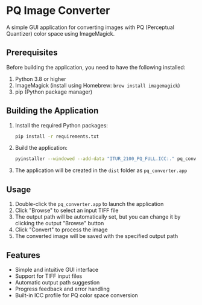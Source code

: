 # PQ Image Converter

A simple GUI application for converting images with PQ (Perceptual Quantizer) color space using ImageMagick.

## Prerequisites

Before building the application, you need to have the following installed:

1. Python 3.8 or higher
2. ImageMagick (install using Homebrew: `brew install imagemagick`)
3. pip (Python package manager)

## Building the Application

1. Install the required Python packages:
   ```bash
   pip install -r requirements.txt
   ```

2. Build the application:
   ```bash
   pyinstaller --windowed --add-data "ITUR_2100_PQ_FULL.ICC:." pq_converter.py
   ```

3. The application will be created in the `dist` folder as `pq_converter.app`

## Usage

1. Double-click the `pq_converter.app` to launch the application
2. Click "Browse" to select an input TIFF file
3. The output path will be automatically set, but you can change it by clicking the output "Browse" button
4. Click "Convert" to process the image
5. The converted image will be saved with the specified output path

## Features

- Simple and intuitive GUI interface
- Support for TIFF input files
- Automatic output path suggestion
- Progress feedback and error handling
- Built-in ICC profile for PQ color space conversion 